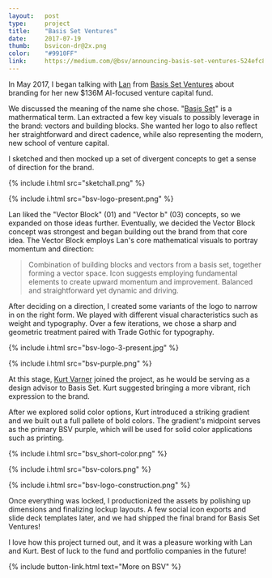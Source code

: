 ```yaml
---
layout:   post
type:     project
title:    "Basis Set Ventures"
date:     2017-07-19
thumb:    bsvicon-dr@2x.png
color:    "#9910FF"
link:     https://medium.com/@bsv/announcing-basis-set-ventures-524efc85e7b9
---
```


In May 2017, I began talking with [Lan](https://www.linkedin.com/in/xuezhao-lan-50aa1a1/) from [Basis Set Ventures](https://basisset.ventures/) about branding for her new $136M AI-focused venture capital fund.

We discussed the meaning of the name she chose. "[Basis Set](https://en.wikipedia.org/wiki/Basis_(linear_algebra))" is a mathermatical term. Lan extracted a few key visuals to possibly leverage in the brand: vectors and building blocks. She wanted her logo to also reflect her straightforward and direct cadence, while also representing the modern, new school of venture capital.

I sketched and then mocked up a set of divergent concepts to get a sense of direction for the brand.

{% include i.html src="sketchall.png" %}

{% include i.html src="bsv-logo-present.png" %}

Lan liked the "Vector Block" (01) and "Vector b" (03) concepts, so we expanded on those ideas further. Eventually, we decided the Vector Block concept was strongest and began building out the brand from that core idea. The Vector Block employs Lan's core mathematical visuals to portray momentum and direction:

> Combination of building blocks and vectors from a basis set, together forming a vector space. Icon suggests employing fundamental elements to create upward momentum and improvement. Balanced and straightforward yet dynamic and driving.

After deciding on a direction, I created some variants of the logo to narrow in on the right form. We played with different visual characteristics such as weight and typography. Over a few iterations, we chose a sharp and geometric treatment paired with Trade Gothic for typography.

{% include i.html src="bsv-logo-3-present.jpg" %}

{% include i.html src="bsv-purple.png" %}

At this stage, [Kurt Varner](https://twitter.com/kurtvarner) joined the project, as he would be serving as a design advisor to Basis Set. Kurt suggested bringing a more vibrant, rich expression to the brand.

After we explored solid color options, Kurt introduced a striking gradient and we built out a full pallete of bold colors. The gradient's midpoint serves as the primary BSV purple, which will be used for solid color applications such as printing.

{% include i.html src="bsv_short-color.png" %}

{% include i.html src="bsv-colors.png" %}

{% include i.html src="bsv-logo-construction.png" %}

Once everything was locked, I productionized the assets by polishing up dimensions and finalizing lockup layouts. A few social icon exports and slide deck templates later, and we had shipped the final brand for Basis Set Ventures!

I love how this project turned out, and it was a pleasure working with Lan and Kurt. Best of luck to the fund and portfolio companies in the future!

{% include button-link.html text="More on BSV" %}
